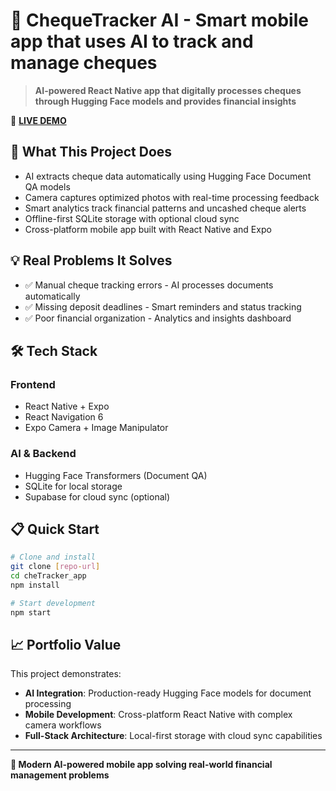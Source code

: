 # 🚀 ChequeTracker AI - Smart mobile app that uses AI to track and manage cheques

> **AI-powered React Native app that digitally processes cheques through Hugging Face models and provides financial insights**

🚀 **[LIVE DEMO](coming-soon)**

## 🎯 What This Project Does

- AI extracts cheque data automatically using Hugging Face Document QA models
- Camera captures optimized photos with real-time processing feedback
- Smart analytics track financial patterns and uncashed cheque alerts
- Offline-first SQLite storage with optional cloud sync
- Cross-platform mobile app built with React Native and Expo

## 💡 Real Problems It Solves

- ✅ Manual cheque tracking errors - AI processes documents automatically
- ✅ Missing deposit deadlines - Smart reminders and status tracking
- ✅ Poor financial organization - Analytics and insights dashboard

## 🛠️ Tech Stack

### Frontend
- React Native + Expo
- React Navigation 6
- Expo Camera + Image Manipulator

### AI & Backend
- Hugging Face Transformers (Document QA)
- SQLite for local storage
- Supabase for cloud sync (optional)

## 📋 Quick Start

```bash
# Clone and install
git clone [repo-url]
cd cheTracker_app
npm install

# Start development
npm start
```

## 📈 Portfolio Value

This project demonstrates:

- **AI Integration**: Production-ready Hugging Face models for document processing
- **Mobile Development**: Cross-platform React Native with complex camera workflows
- **Full-Stack Architecture**: Local-first storage with cloud sync capabilities

---

**🚀 Modern AI-powered mobile app solving real-world financial management problems**